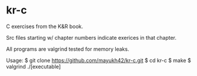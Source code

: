 # kr-c
C exercises from the K&amp;R book. 

Src files starting w/ chapter numbers indicate exerices in that chapter.

All programs are valgrind tested for memory leaks.


Usage: 
$ git clone https://github.com/mayukh42/kr-c.git
$ cd kr-c
$ make
$ valgrind ./[executable]
